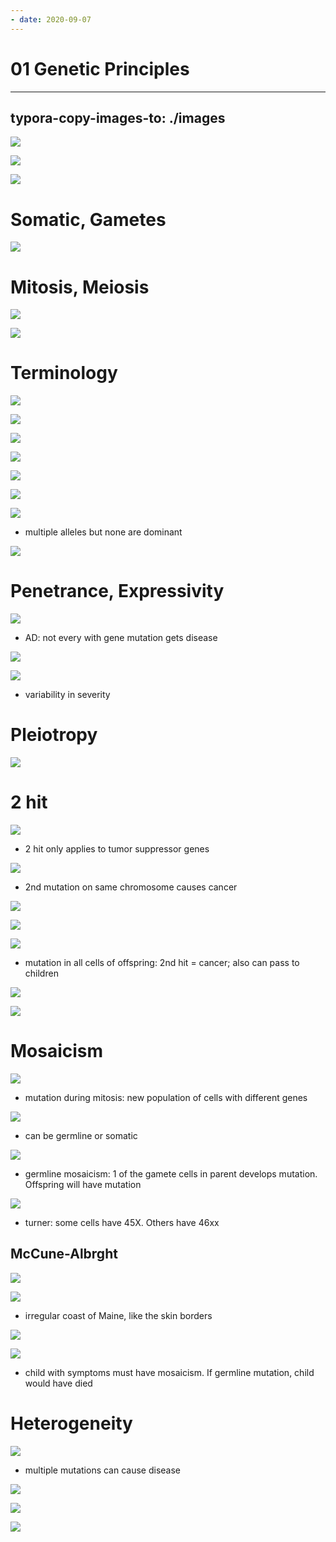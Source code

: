 ```yaml
---
- date: 2020-09-07
---
```


# 01 Genetic Principles
---

## typora-copy-images-to: ./images

![](https://photos.thisispiggy.com/file/wikiFiles/FC4D0FD8-819D-4F1E-8A9E-655D98720DD2.jpg)

![](https://photos.thisispiggy.com/file/wikiFiles/19DB058B-DDC5-4D4D-B538-7AAF43F22E4F.jpg)

![](https://photos.thisispiggy.com/file/wikiFiles/64E90086-BBB8-443D-9472-A9A682B11A60.jpg)

# Somatic, Gametes

![](https://photos.thisispiggy.com/file/wikiFiles/3CFA25F4-C60E-4790-85B8-093413F62593.jpg)

# Mitosis, Meiosis

![](https://photos.thisispiggy.com/file/wikiFiles/156B9BB8-2476-4725-9688-76B39D2135A9.jpg)

![](https://photos.thisispiggy.com/file/wikiFiles/04485382-EF55-46F7-AA33-04337B9259C8.jpg)

# Terminology

![](https://photos.thisispiggy.com/file/wikiFiles/A6205821-81CD-4651-A0B2-F3BF966082E9.jpg)

![](https://photos.thisispiggy.com/file/wikiFiles/5D327DAE-65DD-45D5-B83E-F4E0DBAC8046.jpg)

![](https://photos.thisispiggy.com/file/wikiFiles/A6AEC5AE-9439-4719-957A-771DF8B8898E.jpg)

![](https://photos.thisispiggy.com/file/wikiFiles/E4C117E2-7879-4AC9-B168-9F3D63DC16CF.jpg)

![](https://photos.thisispiggy.com/file/wikiFiles/EB88676E-5EFD-49AB-BAFB-2C3A57C44267.jpg)

![](https://photos.thisispiggy.com/file/wikiFiles/B413FDC5-CC50-4389-AF11-ED6496CACE5D.jpg)

![](https://photos.thisispiggy.com/file/wikiFiles/CBB9B195-1B96-441C-814E-B177A2A1AAAC.jpg)

- multiple alleles but none are dominant

![](https://photos.thisispiggy.com/file/wikiFiles/198ABBD5-25B8-4EEB-B562-7064DE53F603.jpg)

# Penetrance, Expressivity

![](https://photos.thisispiggy.com/file/wikiFiles/DD4B7CDA-4EB5-463F-8063-1159F1018DB3.jpg)

- AD: not every with gene mutation gets disease

![](https://photos.thisispiggy.com/file/wikiFiles/C694057C-4BC8-4564-B134-5745278E93EC.jpg)

![](https://photos.thisispiggy.com/file/wikiFiles/ABA07988-1A19-4A6E-9899-6FC08E9A2CA5.jpg)

- variability in severity

# Pleiotropy

![](https://photos.thisispiggy.com/file/wikiFiles/AA8D9128-BC14-4189-BAB0-98CC27D1315C.jpg)

# 2 hit

![](https://photos.thisispiggy.com/file/wikiFiles/145FE488-C4AC-469C-84B6-502C41C00987.jpg)

- 2 hit only applies to tumor suppressor genes

![](https://photos.thisispiggy.com/file/wikiFiles/9BBCBD55-7732-4FCE-B255-CB9AD70AFCC8.jpg)

- 2nd mutation on same chromosome causes cancer

![](https://photos.thisispiggy.com/file/wikiFiles/9A9027D8-03E0-4130-BD2A-542C56898650.jpg)

![](https://photos.thisispiggy.com/file/wikiFiles/E0EF220A-B8AE-4937-8D38-5E0AF1800CEC.jpg)

![](https://photos.thisispiggy.com/file/wikiFiles/6EB5B74A-FCC3-41C1-8CF8-DBF38EE12CE4.jpg)

- mutation in all cells of offspring: 2nd hit = cancer; also can pass to children

![](https://photos.thisispiggy.com/file/wikiFiles/8B1BAC9C-1692-4EFE-B8D2-9EE63BF1EF11.jpg)

![](https://photos.thisispiggy.com/file/wikiFiles/7846250F-EA79-491B-B8D0-DB9CF963BAB7.jpg)

# Mosaicism

![](https://photos.thisispiggy.com/file/wikiFiles/4D3BA906-A340-4839-8E70-9293E8EB8302.jpg)

- mutation during mitosis: new population of cells with different genes

![](https://photos.thisispiggy.com/file/wikiFiles/F536FDB0-C4B8-4038-BE82-A8C39669AB02.jpg)

- can be germline or somatic

![](https://photos.thisispiggy.com/file/wikiFiles/F70C7359-D398-4EF1-B273-90B712EF61F2.jpg)

- germline mosaicism: 1 of the gamete cells in parent develops mutation. Offspring will have mutation

![](https://photos.thisispiggy.com/file/wikiFiles/AA234BE5-D42C-491A-BF3A-EC9DCCB1787F.jpg)

- turner: some cells have 45X. Others have 46xx

## McCune-Albrght

![](https://photos.thisispiggy.com/file/wikiFiles/869B963E-FBF7-4257-B796-2EA45304467C.jpg)

![](https://photos.thisispiggy.com/file/wikiFiles/2A58D4FC-7FBF-467E-A625-46BDFE4B8529.jpg)

- irregular coast of Maine, like the skin borders

![](https://photos.thisispiggy.com/file/wikiFiles/87A01CA8-F1BA-4EB1-BB75-4E053E490158.jpg)

![](https://photos.thisispiggy.com/file/wikiFiles/907954AD-6ECB-4192-AA14-690EB1F17FB6.jpg)

- child with symptoms must have mosaicism. If germline mutation, child would have died

# Heterogeneity

![](https://photos.thisispiggy.com/file/wikiFiles/5663DD33-3948-4109-9F5E-E137516DD068.jpg)

- multiple mutations can cause disease

![](https://photos.thisispiggy.com/file/wikiFiles/09BA56DA-120C-477F-86D9-82438D7270AB.jpg)

![](https://photos.thisispiggy.com/file/wikiFiles/377FC673-ED13-4B5B-BE15-A46A8341F082.jpg)

![](https://photos.thisispiggy.com/file/wikiFiles/89B42D83-8F44-4BDF-8389-02B212163053.jpg)
